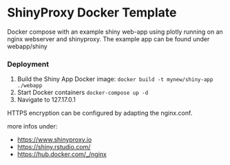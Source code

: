 ShinyProxy Docker Template
================
Docker compose with an example shiny web-app using plotly running on an nginx webserver and shinyproxy. 
The example app can be found under webapp/shiny

### Deployment

1.  Build the Shiny App Docker image:
    `docker build -t mynew/shiny-app ./webapp`
2.  Start Docker containers `docker-compose up -d`
3.  Navigate to 127.17.0.1

HTTPS encryption can be configured by adapting the nginx.conf.

more infos under:
-   https://www.shinyproxy.io
-   https://shiny.rstudio.com/
-   https://hub.docker.com/_/nginx
